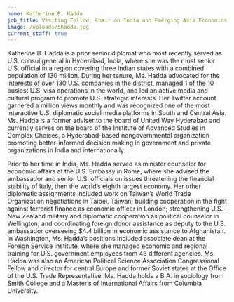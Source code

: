 ```yaml
---
name: Katherine B. Hadda
job_title: Visiting Fellow, Chair on India and Emerging Asia Economics
image: /uploads/5hadda.jpg
current_staff: true
---
```

Katherine B. Hadda is a prior senior diplomat who most recently served as U.S. consul general in Hyderabad, India, where she was the most senior U.S. official in a region covering three Indian states with a combined population of 130 million. During her tenure, Ms. Hadda advocated for the interests of over 130 U.S. companies in the district, managed 1 of the 10 busiest U.S. visa operations in the world, and led an active media and cultural program to promote U.S. strategic interests. Her Twitter account garnered a million views monthly and was recognized one of the most interactive U.S. diplomatic social media platforms in South and Central Asia. Ms. Hadda is a former adviser to the board of United Way Hyderabad and currently serves on the board of the Institute of Advanced Studies in Complex Choices, a Hyderabad-based nongovernmental organization promoting better-informed decision making in government and private organizations in India and internationally.

Prior to her time in India, Ms. Hadda served as minister counselor for economic affairs at the U.S. Embassy in Rome, where she advised the ambassador and senior U.S. officials on issues threatening the financial stability of Italy, then the world’s eighth largest economy. Her other diplomatic assignments included work on Taiwan’s World Trade Organization negotiations in Taipei, Taiwan; building cooperation in the fight against terrorist finance as economic officer in London; strengthening U.S.-New Zealand military and diplomatic cooperation as political counselor in Wellington; and coordinating foreign donor assistance as deputy to the U.S. ambassador overseeing $4.4 billion in economic assistance to Afghanistan. In Washington, Ms. Hadda’s positions included associate dean at the Foreign Service Institute, where she managed economic and regional training for U.S. government employees from 46 different agencies. Ms. Hadda was also an American Political Science Association Congressional Fellow and director for central Europe and former Soviet states at the Office of the U.S. Trade Representative. Ms. Hadda holds a B.A. in sociology from Smith College and a Master’s of International Affairs from Columbia University.
